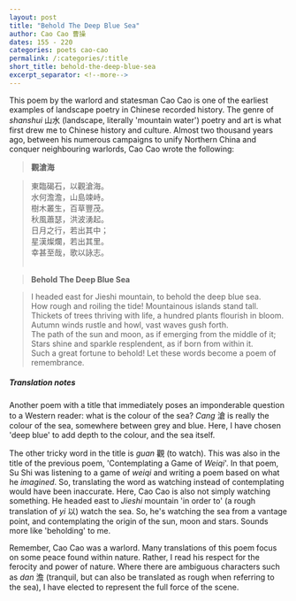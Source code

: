 ```yaml
---
layout: post
title: "Behold The Deep Blue Sea"
author: Cao Cao 曹操
dates: 155 - 220
categories: poets cao-cao
permalink: /:categories/:title
short_title: behold-the-deep-blue-sea
excerpt_separator: <!--more-->
---
```

 This poem by the warlord and statesman Cao Cao is one of the earliest examples of landscape poetry in Chinese recorded history<!--more-->. The genre of *shanshui* 山水 (landscape, literally 'mountain water') poetry and art is what first drew me to Chinese history and culture. Almost two thousand years ago, between his numerous campaigns to unify Northern China and conquer neighbouring warlords, Cao Cao wrote the following:

>**觀滄海** <br>

>東臨碣石，以觀滄海。 <br>
>水何澹澹，山島竦峙。 <br>
>樹木叢生，百草豐茂。 <br>
>秋風蕭瑟，洪波湧起。 <br>
>日月之行，若出其中； <br>
>星漢燦爛，若出其里。 <br>
>幸甚至哉，歌以詠志。 <br><br>

>**Behold The Deep Blue Sea** <br>

>I headed east for Jieshi mountain, to behold the deep blue sea. <br>
>How rough and roiling the tide! Mountainous islands stand tall. <br>
>Thickets of trees thriving with life, a hundred plants flourish in bloom. <br>
>Autumn winds rustle and howl, vast waves gush forth. <br>
>The path of the sun and moon, as if emerging from the middle of it; <br>
>Stars shine and sparkle resplendent, as if born from within it. <br>
>Such a great fortune to behold! Let these words become a poem of remembrance. <br>

##### Translation notes

Another poem with a title that immediately poses an imponderable question to a Western reader: what is the colour of the sea? *Cang* 滄 is really the colour of the sea, somewhere between grey and blue. Here, I have chosen 'deep blue' to add depth to the colour, and the sea itself. <br>

The other tricky word in the title is *guan* 觀 (to watch). This was also in the title of the previous poem, 'Contemplating a Game of *Weiqi*'. In that poem, Su Shi was listening to a game of *weiqi* and writing a poem based on what he *imagined*. So, translating the word as watching instead of contemplating would have been inaccurate. Here, Cao Cao is also not simply watching something. He headed east to *Jieshi* mountain 'in order to' (a rough translation of *yi* 以) watch the sea. So, he's watching the sea from a vantage point, and contemplating the origin of the sun, moon and stars. Sounds more like 'beholding' to me. <br>

Remember, Cao Cao was a warlord. Many translations of this poem focus on some peace found within nature. Rather, I read his respect for the ferocity and power of nature. Where there are ambiguous characters such as *dan* 澹 (tranquil, but can also be translated as rough when referring to the sea), I have elected to represent the full force of the scene.